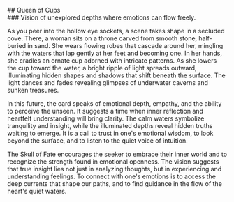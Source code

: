 \#\# Queen of Cups    
\#\#\# Vision of unexplored depths where emotions can flow freely.

As you peer into the hollow eye sockets, a scene takes shape in a secluded cove. There, a woman sits on a throne carved from smooth stone, half-buried in sand. She wears flowing robes that cascade around her, mingling with the waters that lap gently at her feet and becoming one. In her hands, she cradles an ornate cup adorned with intricate patterns. As she lowers the cup toward the water, a bright ripple of light spreads outward, illuminating hidden shapes and shadows that shift beneath the surface. The light dances and fades revealing glimpses of underwater caverns and sunken treasures. 

In this future, the card speaks of emotional depth, empathy, and the ability to perceive the unseen. It suggests a time when inner reflection and heartfelt understanding will bring clarity. The calm waters symbolize tranquility and insight, while the illuminated depths reveal hidden truths waiting to emerge. It is a call to trust in one's emotional wisdom, to look beyond the surface, and to listen to the quiet voice of intuition. 

The Skull of Fate encourages the seeker to embrace their inner world and to recognize the strength found in emotional openness. The vision suggests that true insight lies not just in analyzing thoughts, but in experiencing and understanding feelings. To connect with one's emotions is to access the deep currents that shape our paths, and to find guidance in the flow of the heart's quiet waters.  
